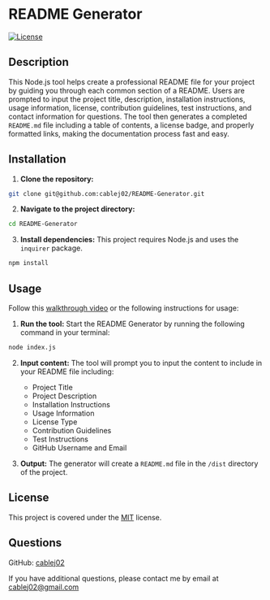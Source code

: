 # README Generator

[![License](https://img.shields.io/badge/License-MIT-blue.svg)](https://choosealicense.com/licenses/mit/)

## Description

This Node.js tool helps create a professional README file for your project by guiding you through each common section of a README. Users are prompted to input the project title, description, installation instructions, usage information, license, contribution guidelines, test instructions, and contact information for questions. The tool then generates a completed `README.md` file including a table of contents, a license badge, and properly formatted links, making the documentation process fast and easy.

## Installation

1. **Clone the repository:**

```bash
git clone git@github.com:cablej02/README-Generator.git
```

2. **Navigate to the project directory:**

```bash
cd README-Generator
```

3. **Install dependencies:** This project requires Node.js and uses the `inquirer` package.

```bash
npm install
```

## Usage

Follow this [walkthrough video](https://drive.google.com/file/d/1Iflc2XZxruf8gL6zuK65yrEKPZgVrZtO/view?usp=sharing) or the following instructions for usage:

1. **Run the tool:** Start the README Generator by running the following command in your terminal:
```bash
node index.js
```

2. **Input content:** The tool will prompt you to input the content to include in your README file including:
    - Project Title
    - Project Description
    - Installation Instructions
    - Usage Information
    - License Type
    - Contribution Guidelines
    - Test Instructions
    - GitHub Username and Email

3. **Output:** The generator will create a `README.md` file in the `/dist` directory of the project.

## License

This project is covered under the [MIT](https://choosealicense.com/licenses/mit/) license.

## Questions

GitHub: [cablej02](https://github.com/cablej02)

If you have additional questions, please contact me by email at [cablej02@gmail.com](mailto:cablej02@gmail.com)